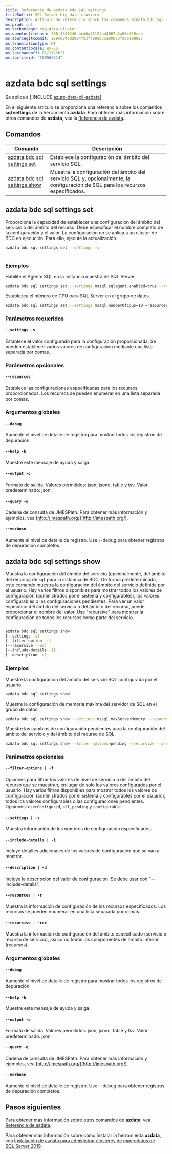 ```yaml
---
title: Referencia de azdata bdc sql settings
titleSuffix: SQL Server big data clusters
description: Artículo de referencia sobre los comandos azdata bdc sql settings.
ms.prod: sql
ms.technology: big-data-cluster
ms.openlocfilehash: 208f136f246cbcd6af612fbd4867a2a50c0f0cae
ms.sourcegitcommit: 129c084add904fd3f7e9ab35a800c3fd8b1a8927
ms.translationtype: HT
ms.contentlocale: es-ES
ms.lasthandoff: 02/17/2021
ms.locfileid: "100567314"
---
```

# <a name="azdata-bdc-sql-settings"></a>azdata bdc sql settings

Se aplica a [!INCLUDE [azure-data-cli-azdata](../../includes/azure-data-cli-azdata.md)]

En el siguiente artículo se proporciona una referencia sobre los comandos **sql settings** de la herramienta **azdata**. Para obtener más información sobre otros comandos de **azdata**, vea la [Referencia de azdata](reference-azdata.md).

## <a name="commands"></a>Comandos
|Comando|Descripción|
| --- | --- |
[azdata bdc sql settings set](#azdata-bdc-sql-settings-set) | Establece la configuración del ámbito del servicio SQL.
[azdata bdc sql settings show](#azdata-bdc-sql-settings-show) | Muestra la configuración del ámbito del servicio SQL y, opcionalmente, la configuración de SQL para los recursos especificados.

## <a name="azdata-bdc-sql-settings-set"></a>azdata bdc sql settings set
Proporciona la capacidad de establecer una configuración del ámbito del servicio o del ámbito del recurso. Debe especificar el nombre completo de la configuración y el valor. La configuración no se aplica a un clúster de BDC en ejecución. Para ello, ejecute la actualización.
```bash
azdata bdc sql settings set --settings -s 
                        
```
### <a name="examples"></a>Ejemplos
Habilite el Agente SQL en la instancia maestra de SQL Server.
```bash 
azdata bdc sql settings set --settings mssql.sqlagent.enabled=true --resources master 
``` 
Establezca el número de CPU para SQL Server en el grupo de datos.
```bash 
azdata bdc sql settings set --settings mssql.numberOfCpus=10 –resources data-0 
``` 

### <a name="required-parameters"></a>Parámetros requeridos
#### `--settings -s`
Establece el valor configurado para la configuración proporcionada. Se pueden establecer varios valores de configuración mediante una lista separada por comas.
### <a name="optional-parameters"></a>Parámetros opcionales 
#### `--resources` 
Establece las configuraciones especificadas para los recursos proporcionados. Los recursos se pueden enumerar en una lista separada por comas. 

### <a name="global-arguments"></a>Argumentos globales
#### `--debug`
Aumente el nivel de detalle de registro para mostrar todos los registros de depuración.
#### `--help -h`
Muestre este mensaje de ayuda y salga.
#### `--output -o`
Formato de salida.  Valores permitidos: json, jsonc, table y tsv.  Valor predeterminado: json.
#### `--query -q`
Cadena de consulta de JMESPath. Para obtener más información y ejemplos, vea [http://jmespath.org/](http://jmespath.org/).
#### `--verbose`
Aumente el nivel de detalle de registro. Use --debug para obtener registros de depuración completos.

## <a name="azdata-bdc-sql-settings-show"></a>azdata bdc sql settings show
Muestra la configuración del ámbito del servicio (opcionalmente, del ámbito del recurso) de `sql` para la instancia de BDC. De forma predeterminada, este comando muestra la configuración del ámbito del servicio definida por el usuario. Hay varios filtros disponibles para mostrar todos los valores de configuración (administrados por el sistema y configurables), los valores configurables o las configuraciones pendientes. Para ver un valor específico del ámbito del servicio o del ámbito del recurso, puede proporcionar el nombre del valor. Use "recursive" para mostrar la configuración de todos los recursos como parte del servicio. 
```bash

azdata bdc sql settings show 
[--settings -s]
[--filter-option -f]  
[--recursive -rec]
[--include-details -i]  
[--description -d]
```
### <a name="examples"></a>Ejemplos
Muestre la configuración del ámbito del servicio SQL configurada por el usuario. 
```bash
azdata bdc sql settings show
```
Muestre la configuración de memoria máxima del servidor de SQL en el grupo de datos.
```bash
azdata bdc sql settings show --settings mssql.maxServerMemory --resources data-0 
```
Muestre los cambios de configuración pendientes para la configuración del ámbito del servicio y del ámbito del recurso de SQL.
```bash
azdata bdc sql settings show --filter-options=pending --recursive --include-details
```
### <a name="optional-parameters"></a>Parámetros opcionales 
#### `--filter-options | -f` 
Opciones para filtrar los valores de nivel de servicio o del ámbito del recurso que se muestran, en lugar de solo los valores configurados por el usuario. Hay varios filtros disponibles para mostrar todos los valores de configuración (administrados por el sistema y configurables por el usuario), todos los valores configurables o las configuraciones pendientes. Opciones: `userConfigured`, `all`, `pending` y `configurable`.
#### `--settings | -s` 
Muestra información de los nombres de configuración especificados. 
#### `--include-details | -i` 
Incluye detalles adicionales de los valores de configuración que se van a mostrar. 
#### `--description | -d` 
Incluye la descripción del valor de configuración. Se debe usar con "--include-details". 
#### `--resources | -r` 
Muestra la información de configuración de los recursos especificados. Los recursos se pueden enumerar en una lista separada por comas. 
#### `--recursive | -rec` 
Muestra la información de configuración del ámbito especificado (servicio o recurso de servicio), así como todos los componentes de ámbito inferior (recursos). 

### <a name="global-arguments"></a>Argumentos globales
#### `--debug`
Aumente el nivel de detalle de registro para mostrar todos los registros de depuración.
#### `--help -h`
Muestre este mensaje de ayuda y salga.
#### `--output -o`
Formato de salida.  Valores permitidos: json, jsonc, table y tsv.  Valor predeterminado: json.
#### `--query -q`
Cadena de consulta de JMESPath. Para obtener más información y ejemplos, vea [http://jmespath.org/](http://jmespath.org/).
#### `--verbose`
Aumente el nivel de detalle de registro. Use --debug para obtener registros de depuración completos.

## <a name="next-steps"></a>Pasos siguientes

Para obtener más información sobre otros comandos de **azdata**, vea [Referencia de azdata](reference-azdata.md). 

Para obtener más información sobre cómo instalar la herramienta **azdata**, vea [Instalación de azdata para administrar clústeres de macrodatos de SQL Server 2019](../install/deploy-install-azdata.md).
